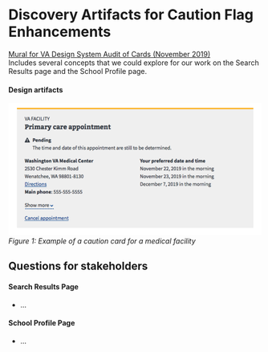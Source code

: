 
# Discovery Artifacts for Caution Flag Enhancements

[Mural for VA Design System Audit of Cards (November 2019)](https://app.mural.co/t/departmentofveteransaffairs9999/m/departmentofveteransaffairs9999/1574086026453/e8ba87ed25507f73b7c0b5c40267a3ae95a20b09)<br>
Includes several concepts that we could explore for our work on the Search Results page and the School Profile page.

#### Design artifacts
![Example of a caution card for a medical facility](images/Medical-Facility-Caution-Card.png)  
*Figure 1: Example of a caution card for a medical facility* 

## Questions for stakeholders

#### Search Results Page
* ...

#### School Profile Page
* ...
